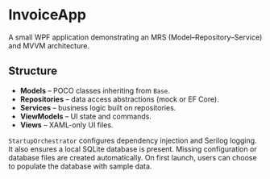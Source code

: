 # InvoiceApp

A small WPF application demonstrating an MRS (Model–Repository–Service) and MVVM architecture.

## Structure
- **Models** – POCO classes inheriting from `Base`.
- **Repositories** – data access abstractions (mock or EF Core).
- **Services** – business logic built on repositories.
- **ViewModels** – UI state and commands.
- **Views** – XAML-only UI files.

`StartupOrchestrator` configures dependency injection and Serilog logging. It also ensures a local SQLite database is present. Missing configuration or database files are created automatically. On first launch, users can choose to populate the database with sample data.
